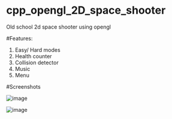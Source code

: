 # cpp_opengl_2D_space_shooter
Old school 2d space shooter using opengl

#Features:
1. Easy/ Hard modes
2. Health counter
3. Collision detector
4. Music
5. Menu

#Screenshots

![image](https://i.ibb.co/qs9k6bb/image.png)
 
![image](https://i.ibb.co/R73jDVg/image.png)
